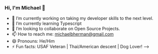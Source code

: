 ### Hi, I'm Michael 👋


- 🔭 I’m currently working on taking my developer skills to the next level.
- 🌱 I’m currently learning Typescript
- 👯 I’m looking to collaborate on Open Source Projects.
- 📫 How to reach me: michaelbherman@gmail.com
- 😄 Pronouns: He/Him
- ⚡ Fun facts: USAF Veteran | Thai/American descent | Dog Lover! 
-->
